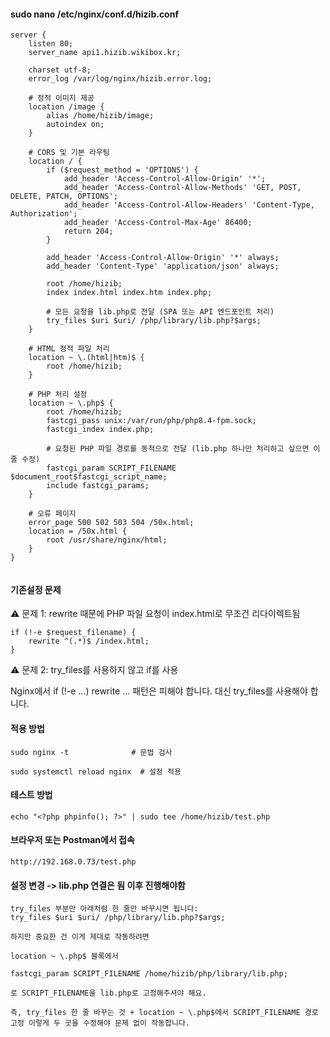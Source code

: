 #### sudo nano /etc/nginx/conf.d/hizib.conf

```less
server {
    listen 80;
    server_name api1.hizib.wikibox.kr;

    charset utf-8;
    error_log /var/log/nginx/hizib.error.log;

    # 정적 이미지 제공
    location /image {
        alias /home/hizib/image;
        autoindex on;
    }

    # CORS 및 기본 라우팅
    location / {
        if ($request_method = 'OPTIONS') {
            add_header 'Access-Control-Allow-Origin' '*';
            add_header 'Access-Control-Allow-Methods' 'GET, POST, DELETE, PATCH, OPTIONS';
            add_header 'Access-Control-Allow-Headers' 'Content-Type, Authorization';
            add_header 'Access-Control-Max-Age' 86400;
            return 204;
        }

        add_header 'Access-Control-Allow-Origin' '*' always;
        add_header 'Content-Type' 'application/json' always;

        root /home/hizib;
        index index.html index.htm index.php;

        # 모든 요청을 lib.php로 전달 (SPA 또는 API 엔드포인트 처리)
        try_files $uri $uri/ /php/library/lib.php?$args;
    }

    # HTML 정적 파일 처리
    location ~ \.(html|htm)$ {
        root /home/hizib;
    }

    # PHP 처리 설정
    location ~ \.php$ {
        root /home/hizib;
        fastcgi_pass unix:/var/run/php/php8.4-fpm.sock;
        fastcgi_index index.php;

        # 요청된 PHP 파일 경로를 동적으로 전달 (lib.php 하나만 처리하고 싶으면 이 줄 수정)
        fastcgi_param SCRIPT_FILENAME $document_root$fastcgi_script_name;
        include fastcgi_params;
    }

    # 오류 페이지
    error_page 500 502 503 504 /50x.html;
    location = /50x.html {
        root /usr/share/nginx/html;
    }
}


```

#### 기존설정 문제

⚠️ 문제 1: rewrite 때문에 PHP 파일 요청이 index.html로 무조건 리다이렉트됨
```less
if (!-e $request_filename) {
    rewrite ^(.*)$ /index.html;
}
```

⚠️ 문제 2: try_files를 사용하지 않고 if를 사용

Nginx에서 if (!-e ...) rewrite ... 패턴은 피해야 합니다. 대신 try_files를 사용해야 합니다.


#### 적용 방법

```less
sudo nginx -t              # 문법 검사

sudo systemctl reload nginx  # 설정 적용
```

#### 테스트 방법
```less
echo "<?php phpinfo(); ?>" | sudo tee /home/hizib/test.php
```

#### 브라우저 또는 Postman에서 접속
```less
http://192.168.0.73/test.php
```

#### 설정 변경 -> lib.php 연결은 됨 이후 진행해야함
```less
try_files 부분만 아래처럼 한 줄만 바꾸시면 됩니다:
try_files $uri $uri/ /php/library/lib.php?$args;

하지만 중요한 건 이게 제대로 작동하려면

location ~ \.php$ 블록에서

fastcgi_param SCRIPT_FILENAME /home/hizib/php/library/lib.php;

로 SCRIPT_FILENAME을 lib.php로 고정해주셔야 해요.

즉, try_files 한 줄 바꾸는 것 + location ~ \.php$에서 SCRIPT_FILENAME 경로 고정 이렇게 두 곳을 수정해야 문제 없이 작동합니다.
```


